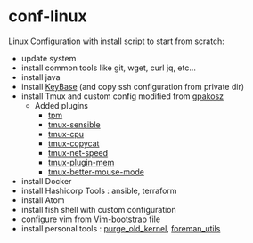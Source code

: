 # conf-linux

Linux Configuration with install script to start from scratch:
 - update system
 - install common tools like git, wget, curl jq, etc...
 - install java
 - install [KeyBase](https://keybase.io/) (and copy ssh configuration from private dir)
 - install Tmux and custom config modified from [gpakosz](https://github.com/gpakosz/.tmux)
   * Added plugins
      * [tpm](https://github.com/tmux-plugins/tpm)
      * [tmux-sensible](https://github.com/tmux-plugins/tmux-sensible)
      * [tmux-cpu](https://github.com/tmux-plugins/tmux-cpu)
      * [tmux-copycat](https://github.com/tmux-plugins/tmux-copycat)
      * [tmux-net-speed](https://github.com/tmux-plugins/tmux-net-speed)
      * [tmux-plugin-mem](https://github.com/GROG/tmux-plugin-mem)
      * [tmux-better-mouse-mode](https://github.com/NHDaly/tmux-better-mouse-mode)
 - install Docker
 - install Hashicorp Tools : ansible, terraform
 - install Atom
 - install fish shell with custom configuration
 - configure vim from [Vim-bootstrap](http://www.vim-bootstrap.com/) file
 - install personal tools : [purge_old_kernel](https://github.com/ptavares/purge_old_kernel), [foreman_utils](https://github.com/ptavares/foreman_utils)
